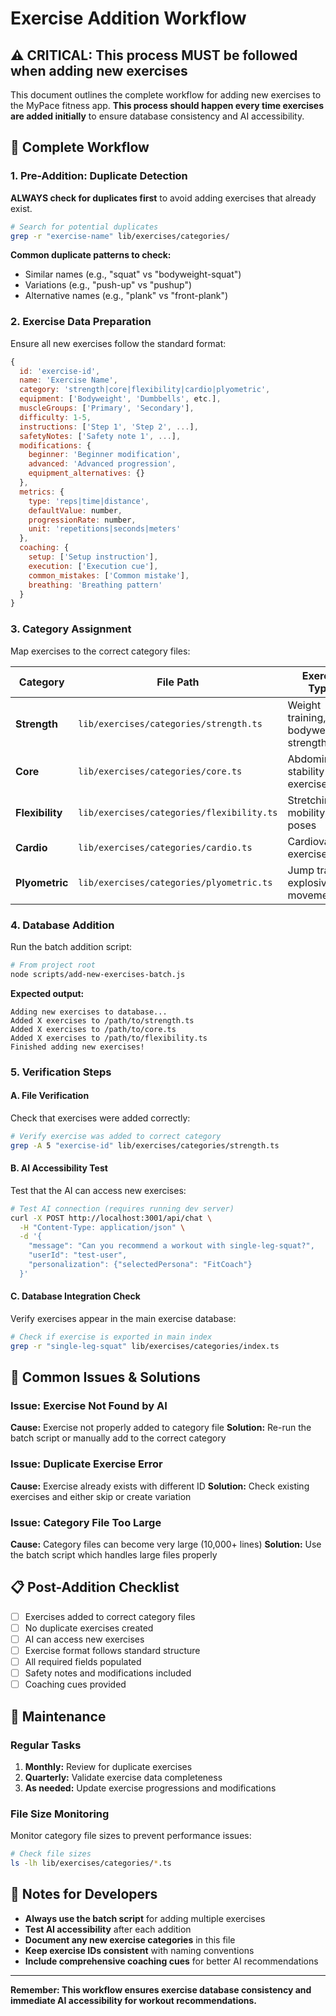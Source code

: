 # Exercise Addition Workflow

## ⚠️ CRITICAL: This process MUST be followed when adding new exercises

This document outlines the complete workflow for adding new exercises to the MyPace fitness app. **This process should happen every time exercises are added initially** to ensure database consistency and AI accessibility.

## 🔄 Complete Workflow

### 1. Pre-Addition: Duplicate Detection
**ALWAYS check for duplicates first** to avoid adding exercises that already exist.

```bash
# Search for potential duplicates
grep -r "exercise-name" lib/exercises/categories/
```

**Common duplicate patterns to check:**
- Similar names (e.g., "squat" vs "bodyweight-squat")
- Variations (e.g., "push-up" vs "pushup")
- Alternative names (e.g., "plank" vs "front-plank")

### 2. Exercise Data Preparation
Ensure all new exercises follow the standard format:

```javascript
{
  id: 'exercise-id',
  name: 'Exercise Name',
  category: 'strength|core|flexibility|cardio|plyometric',
  equipment: ['Bodyweight', 'Dumbbells', etc.],
  muscleGroups: ['Primary', 'Secondary'],
  difficulty: 1-5,
  instructions: ['Step 1', 'Step 2', ...],
  safetyNotes: ['Safety note 1', ...],
  modifications: {
    beginner: 'Beginner modification',
    advanced: 'Advanced progression',
    equipment_alternatives: {}
  },
  metrics: {
    type: 'reps|time|distance',
    defaultValue: number,
    progressionRate: number,
    unit: 'repetitions|seconds|meters'
  },
  coaching: {
    setup: ['Setup instruction'],
    execution: ['Execution cue'],
    common_mistakes: ['Common mistake'],
    breathing: 'Breathing pattern'
  }
}
```

### 3. Category Assignment
Map exercises to the correct category files:

| Category | File Path | Exercise Types |
|----------|-----------|----------------|
| **Strength** | `lib/exercises/categories/strength.ts` | Weight training, bodyweight strength |
| **Core** | `lib/exercises/categories/core.ts` | Abdominal, stability exercises |
| **Flexibility** | `lib/exercises/categories/flexibility.ts` | Stretching, mobility, yoga poses |
| **Cardio** | `lib/exercises/categories/cardio.ts` | Cardiovascular exercises |
| **Plyometric** | `lib/exercises/categories/plyometric.ts` | Jump training, explosive movements |

### 4. Database Addition
Run the batch addition script:

```bash
# From project root
node scripts/add-new-exercises-batch.js
```

**Expected output:**
```
Adding new exercises to database...
Added X exercises to /path/to/strength.ts
Added X exercises to /path/to/core.ts
Added X exercises to /path/to/flexibility.ts
Finished adding new exercises!
```

### 5. Verification Steps

#### A. File Verification
Check that exercises were added correctly:

```bash
# Verify exercise was added to correct category
grep -A 5 "exercise-id" lib/exercises/categories/strength.ts
```

#### B. AI Accessibility Test
Test that the AI can access new exercises:

```bash
# Test AI connection (requires running dev server)
curl -X POST http://localhost:3001/api/chat \
  -H "Content-Type: application/json" \
  -d '{
    "message": "Can you recommend a workout with single-leg-squat?",
    "userId": "test-user",
    "personalization": {"selectedPersona": "FitCoach"}
  }'
```

#### C. Database Integration Check
Verify exercises appear in the main exercise database:

```bash
# Check if exercise is exported in main index
grep -r "single-leg-squat" lib/exercises/categories/index.ts
```

## 🚨 Common Issues & Solutions

### Issue: Exercise Not Found by AI
**Cause:** Exercise not properly added to category file
**Solution:** Re-run the batch script or manually add to the correct category

### Issue: Duplicate Exercise Error
**Cause:** Exercise already exists with different ID
**Solution:** Check existing exercises and either skip or create variation

### Issue: Category File Too Large
**Cause:** Category files can become very large (10,000+ lines)
**Solution:** Use the batch script which handles large files properly

## 📋 Post-Addition Checklist

- [ ] Exercises added to correct category files
- [ ] No duplicate exercises created
- [ ] AI can access new exercises
- [ ] Exercise format follows standard structure
- [ ] All required fields populated
- [ ] Safety notes and modifications included
- [ ] Coaching cues provided

## 🔧 Maintenance

### Regular Tasks
1. **Monthly:** Review for duplicate exercises
2. **Quarterly:** Validate exercise data completeness
3. **As needed:** Update exercise progressions and modifications

### File Size Monitoring
Monitor category file sizes to prevent performance issues:

```bash
# Check file sizes
ls -lh lib/exercises/categories/*.ts
```

## 📝 Notes for Developers

- **Always use the batch script** for adding multiple exercises
- **Test AI accessibility** after each addition
- **Document any new exercise categories** in this file
- **Keep exercise IDs consistent** with naming conventions
- **Include comprehensive coaching cues** for better AI recommendations

---

**Remember: This workflow ensures exercise database consistency and immediate AI accessibility for workout recommendations.** 